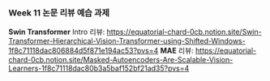 ### **Week 11 논문 리뷰 예습 과제**
**Swin Transformer** Intro 리뷰: https://equatorial-chard-0cb.notion.site/Swin-Transformer-Hierarchical-Vision-Transformer-using-Shifted-Windows-1f8c71118dac806884d5f871e194ac53?pvs=4
**MAE** 리뷰: https://equatorial-chard-0cb.notion.site/Masked-Autoencoders-Are-Scalable-Vision-Learners-1f8c71118dac80b3a5baf152bf21ad35?pvs=4
